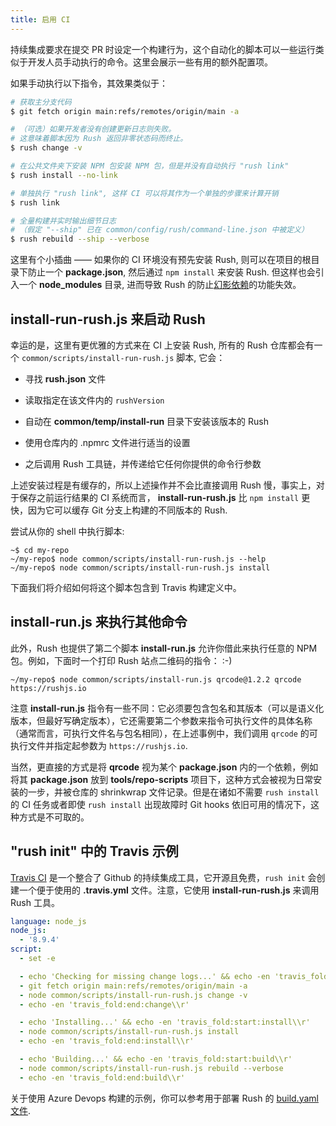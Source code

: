 ```yaml
---
title: 启用 CI
---
```


持续集成要求在提交 PR 时设定一个构建行为，这个自动化的脚本可以一些运行类似于开发人员手动执行的命令。这里会展示一些有用的额外配置项。

如果手动执行以下指令，其效果类似于：

```sh
# 获取主分支代码
$ git fetch origin main:refs/remotes/origin/main -a

# （可选）如果开发者没有创建更新日志则失败。
# 这意味着脚本因为 Rush 返回非零状态码而终止。
$ rush change -v

# 在公共文件夹下安装 NPM 包安装 NPM 包，但是并没有自动执行 "rush link"
$ rush install --no-link

# 单独执行 "rush link", 这样 CI 可以将其作为一个单独的步骤来计算开销
$ rush link

# 全量构建并实时输出细节日志
# （假定 "--ship" 已在 common/config/rush/command-line.json 中被定义）
$ rush rebuild --ship --verbose
```

这里有个小插曲 —— 如果你的 CI 环境没有预先安装 Rush, 则可以在项目的根目录下防止一个 **package.json**, 然后通过 `npm install` 来安装 Rush. 但这样也会引入一个 **node_modules** 目录, 进而导致 Rush 的防止[幻影依赖](../../advanced/phantom_deps)的功能失效。

## install-run-rush.js 来启动 Rush

幸运的是，这里有更优雅的方式来在 CI 上安装 Rush, 所有的 Rush 仓库都会有一个 `common/scripts/install-run-rush.js` 脚本, 它会：

- 寻找 **rush.json** 文件

- 读取指定在该文件内的 `rushVersion`

- 自动在 **common/temp/install-run** 目录下安装该版本的 Rush

- 使用仓库内的 .npmrc 文件进行适当的设置

- 之后调用 Rush 工具链，并传递给它任何你提供的命令行参数

上述安装过程是有缓存的，所以上述操作并不会比直接调用 Rush 慢，事实上，对于保存之前运行结果的 CI 系统而言， **install-run-rush.js** 比 `npm install` 更快，因为它可以缓存 Git 分支上构建的不同版本的 Rush.

尝试从你的 shell 中执行脚本:

```
~$ cd my-repo
~/my-repo$ node common/scripts/install-run-rush.js --help
~/my-repo$ node common/scripts/install-run-rush.js install
```

下面我们将介绍如何将这个脚本包含到 Travis 构建定义中。

## install-run.js 来执行其他命令

此外，Rush 也提供了第二个脚本 **install-run.js** 允许你借此来执行任意的 NPM 包。例如，下面时一个打印 Rush 站点二维码的指令： :-)

```
~/my-repo$ node common/scripts/install-run.js qrcode@1.2.2 qrcode https://rushjs.io
```

注意 **install-run.js** 指令有一些不同：它必须要包含包名和其版本（可以是语义化版本，但最好写确定版本），它还需要第二个参数来指令可执行文件的具体名称（通常而言，可执行文件名与包名相同），在上述事例中，我们调用 `qrcode` 的可执行文件并指定起参数为 `https://rushjs.io`.

当然，更直接的方式是将 **qrcode** 视为某个 **package.json** 内的一个依赖，例如将其 **package.json** 放到 **tools/repo-scripts** 项目下，这种方式会被视为日常安装的一步，并被仓库的 shrinkwrap 文件记录。但是在诸如不需要 `rush install` 的 CI 任务或者即使 `rush install` 出现故障时 Git hooks 依旧可用的情况下，这种方式是不可取的。

## "rush init" 中的 Travis 示例

[Travis CI](https://travis-ci.com/) 是一个整合了 Github 的持续集成工具，它开源且免费，`rush init` 会创建一个便于使用的 **.travis.yml** 文件。注意，它使用 **install-run-rush.js** 来调用 Rush 工具。

```yaml
language: node_js
node_js:
  - '8.9.4'
script:
  - set -e

  - echo 'Checking for missing change logs...' && echo -en 'travis_fold:start:change\\r'
  - git fetch origin main:refs/remotes/origin/main -a
  - node common/scripts/install-run-rush.js change -v
  - echo -en 'travis_fold:end:change\\r'

  - echo 'Installing...' && echo -en 'travis_fold:start:install\\r'
  - node common/scripts/install-run-rush.js install
  - echo -en 'travis_fold:end:install\\r'

  - echo 'Building...' && echo -en 'travis_fold:start:build\\r'
  - node common/scripts/install-run-rush.js rebuild --verbose
  - echo -en 'travis_fold:end:build\\r'
```

关于使用 Azure Devops 构建的示例，你可以参考用于部署 Rush 的 [build.yaml 文件](https://github.com/microsoft/rushstack/blob/main/common/config/azure-pipelines/templates/build.yaml).
